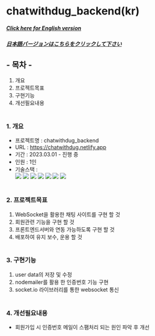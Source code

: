 # chatwithdug_backend(kr)

##### [Click here for English version](README_EN.md)

##### [日本語バージョンはこちらをクリックして下さい](README_JP.md)

## - 목차 -

1. 개요
2. 프로젝트목표
3. 구현기능
4. 개선필요내용
   </br>
   </br>

### 1. 개요

- 프로젝트명 : chatwithdug_backend
- URL : https://chatwithdug.netlify.app
- 기간 : 2023.03.01 - 진행 중
- 인원 : 1인
- 기술스택 : </br>
  <img src="https://img.shields.io/badge/node.js-339933?style=for-the-badge&logo=node.js&logoColor=white">
  <img src="https://img.shields.io/badge/express-000000?style=for-the-badge&logo=express&logoColor=white">
  <img src="https://img.shields.io/badge/socket.io-010101?style=for-the-badge&logo=socketdotio&logoColor=white">
  <img src="https://img.shields.io/badge/Javascript-F7DF1E?style=for-the-badge&logo=Javascript&logoColor=white">
  <img src="https://img.shields.io/badge/MySQL-4479A1?style=for-the-badge&logo=mysql&logoColor=white"> <img src="https://img.shields.io/badge/Postman-FF6C37?style=for-the-badge&logo=Postman&logoColor=white"> <img src="https://img.shields.io/badge/Git-F05032?style=for-the-badge&logo=Git&logoColor=white">
  </br>
  </br>

### 2. 프로젝트목표

1. WebSocket을 활용한 채팅 사이트를 구현 할 것
2. 회원관련 기능을 구현 할 것
3. 프론트엔드서버와 연동 가능하도록 구현 할 것
4. 배포하여 유지 보수, 운용 할 것
   </br>
   </br>

### 3. 구현기능 </br>

1. user data의 저장 및 수정
2. nodemailer를 활용 한 인증번호 기능 구현
3. socket.io 라이브러리를 통한 websocket 통신
   </br>
   </br>

### 4. 개선필요내용

- 회원가입 시 인증번호 메일이 스팸처리 되는 원인 파악 후 개선
